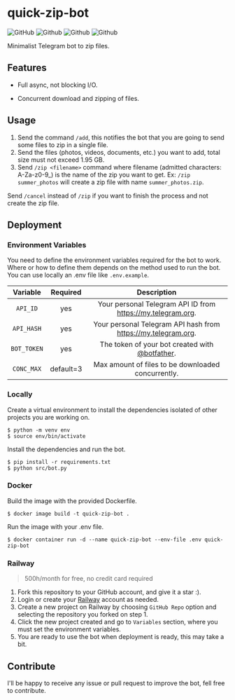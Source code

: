 # quick-zip-bot

![GitHub](https://img.shields.io/github/license/svex99/quick-zip)
![Github](https://img.shields.io/static/v1?label=python&message=3.10.0&color=succes)
![Github](https://img.shields.io/static/v1?label=&message=asyncio&color=informational)
![Github](https://img.shields.io/static/v1?label=&message=telethon&color=informational)

Minimalist Telegram bot to zip files.

## Features

- Full async, not blocking I/O.

- Concurrent download and zipping of files.

## Usage

1. Send the command `/add`, this notifies the bot that you are going to send some files to zip in a single file.
2. Send the files (photos, videos, documents, etc.) you want to add, total size must not exceed 1.95 GB.
3. Send `/zip <filename>` command where filename (admitted characters: A-Za-z0-9_) is the name of the zip you want to get. Ex: `/zip summer_photos` will create a zip file with name `summer_photos.zip`.

Send `/cancel` instead of `/zip` if you want to finish the process and not create the zip file.

## Deployment

### Environment Variables

You need to define the environment variables required for the bot to work. Where or how to define them depends on the method used to run the bot. You can use locally an .env file like `.env.example`.

|  Variable   | Required  |                               Description                                |
| :---------: | :-------: | :----------------------------------------------------------------------: |
|  `API_ID`   |    yes    |       Your personal Telegram API ID from https://my.telegram.org.        |
| `API_HASH`  |    yes    |      Your personal Telegram API hash from https://my.telegram.org.       |
| `BOT_TOKEN` |    yes    | The token of your bot created with [@botfather](https://t.me/botfather). |
| `CONC_MAX`  | default=3 |            Max amount of files to be downloaded concurrently.            |

### Locally

Create a virtual environment to install the dependencies isolated of other projects you are working on.

```
$ python -m venv env
$ source env/bin/activate
```

Install the dependencies and run the bot.

```
$ pip install -r requirements.txt
$ python src/bot.py
```

### Docker

Build the image with the provided Dockerfile.

```
$ docker image build -t quick-zip-bot .
```

Run the image with your .env file.

```
$ docker container run -d --name quick-zip-bot --env-file .env quick-zip-bot
```

### Railway

> 500h/month for free, no credit card required

1. Fork this repository to your GitHub account, and give it a star :).
2. Login or create your [Railway](https://railway.app) account as needed.
3. Create a new project on Railway by choosing `GitHub Repo` option and selecting the repository you forked on step 1.
4. Click the new project created and go to `Variables` section, where you must set the environment variables.
5. You are ready to use the bot when deployment is ready, this may take a bit.

## Contribute

I'll be happy to receive any issue or pull request to improve the bot, fell free to contribute.
